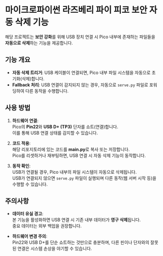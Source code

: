 # 마이크로파이썬 라즈베리 파이 피코 보안 자동 삭제 기능

해당 프로젝트는 **보안 강화**를 위해 USB 장치 연결 시 Pico 내부에 존재하는 파일들을 **자동으로 삭제**하는 기능을 제공합니다.

## 기능 개요

- **자동 삭제 트리거**: USB 케이블이 연결되면, Pico 내부 파일 시스템을 자동으로 초기화(삭제)합니다.
- **Fallback 처리**: USB 연결이 감지되지 않는 경우, 자동으로 `serve.py` 파일로 포워딩하여 다른 동작을 수행합니다.

## 사용 방법

1. **하드웨어 연결**:  
   Pico의 **Pin22**와 **USB D+ (TP3)** 단자를 쇼트(연결)합니다.  
   이를 통해 USB 연결 상태를 감지할 수 있습니다.

2. **코드 적용**:  
   해당 리포지토리에 있는 코드를 **main.py**로 복사 또는 저장합니다.  
   Pico를 리셋하거나 재부팅하면, USB 연결 시 자동 삭제 기능이 동작합니다.

3. **동작 확인**:  
   USB가 연결될 경우, Pico 내부의 파일 시스템이 자동으로 삭제됩니다.  
   USB가 연결되지 않으면 `serve.py` 파일이 실행되며 다른 동작(웹 서버 시작 등)을 수행할 수 있습니다.

## 주의사항

- **데이터 유실 경고**:  
  본 기능을 활성화하면 USB 연결 시 기존 내부 데이터가 **영구 삭제**됩니다.  
  중요 데이터는 외부 백업을 권장합니다.

- **하드웨어 변경 주의**:  
  Pin22와 USB D+를 단순 쇼트하는 것만으로 충분하며, 다른 핀이나 단자와의 잘못된 연결은 시스템 손상을 야기할 수 있습니다.
